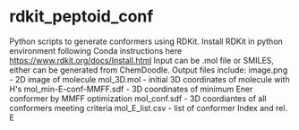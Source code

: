 # rdkit_peptoid_conf
Python scripts to generate conformers using RDKit.
Install RDKit in python environment following Conda instructions here https://www.rdkit.org/docs/Install.html
Input can be .mol file or SMILES, either can be generated from ChemDoodle.
Output files include:
  image.png - 2D image of molecule
  mol_3D.mol - initial 3D coordinates of molecule with H's
  mol_min-E-conf-MMFF.sdf - 3D coordinates of minimum Ener conformer by MMFF optimization
  mol_conf.sdf - 3D coordiantes of all conformers meeting criteria
  mol_E_list.csv - list of conformer Index and rel. E
